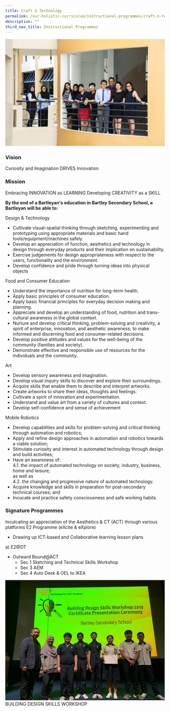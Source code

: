 ```yaml
---
title: Craft & Technology
permalink: /our-holistic-curriculum/instructional-programmes/craft-n-technology
description: ""
third_nav_title: Instructional Programmes
---
```

![](/images/DNT-Formal.jpg)

### Vision
Curiosity and Imagination DRIVES Innovation

### Mission
Embracing INNOVATION as LEARNING
Developing CREATIVITY as a SKILL

**By the end of a Bartleyan's education in Bartley Secondary School, a Bartleyan will be able to:**

Design & Technology
* Cultivate visual-spatial thinking through sketching, experimenting and prototyping using appropriate materials and basic hand tools/equipment/machines safely. 
* Develop an appreciation of function, aesthetics and technology in design through everyday products and their implication on sustainability. 
* Exercise judgements for design appropriateness with respect to the users, functionality and the environment. 
* Develop confidence and pride through turning ideas into physical objects

Food and Consumer Education
* Understand the importance of nutrition for long-term health. 
* Apply basic principles of consumer education. 
* Apply basic financial principles for everyday decision making and planning. 
* Appreciate and develop an understanding of food, nutrition and trans-cultural awareness in the global context. 
* Nurture and develop critical thinking, problem-solving and creativity, a spirit of enterprise, innovation, and aesthetic awareness; to make informed and discerning food and consumer-related decisions. 
* Develop positive attitudes and values for the well-being of the community (families and society). 
* Demonstrate effective and responsible use of resources for the individuals and the community. 

Art
* Develop sensory awareness and imagination. 
* Develop visual inquiry skills to discover and explore their surroundings. 
* Acquire skills that enable them to describe and interpret artworks. 
* Create artworks to share their ideas, thoughts and feelings. 
* Cultivate a spirit of innovation and experimentation. 
* Understand and value art from a variety of cultures and context. 
* Develop self-confidence and sense of achievement

Mobile Robotics
* Develop capabilities and skills for problem-solving and critical thinking through automation and robotics;
* Apply and refine design approaches in automation and robotics towards a viable solution;
* Stimulate curiosity and interest in automated technology through design and build activities;
* Have an awareness of: <br>
	4.1. the impact of automated technology on society, industry, business, home and leisure; <br>
as well as <br>
	4.2. the changing and progressive nature of automated technology.
* Acquire knowledge and skills in preparation for post-secondary technical courses; and
* Incucate and practice safety consciousness and safe working habits.

### Signature Programmes
Inculcating an appreciation of the Aesthetics & CT (ACT) through various platforms E2 Programme (eXcite & eXplore)
* Drawing up ICT-based and Collaborative learning lesson plans

a) E2@DT 
* Outward Bound@ACT
	- Sec 1 Sketching and Technical Skills Workshop
	- Sec 3 AEM
	- Sec 4 Auto Desk & OEL to IKEA

![](/images/1%20(2).jpg)
BUILDING DESIGN SKILLS WORKSHOP

